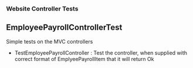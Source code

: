 ### Website Controller Tests

## EmployeePayrollControllerTest
Simple tests on the MVC controllers

- TestEmployeePayrollController : Test the controller, when supplied with correct format of EmplyeePayrollItem that it will return Ok
